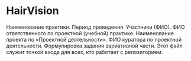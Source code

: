 # HairVision
Наименование практики.
Период проведения.
Участники (ФИО).
ФИО ответственного по проектной (учебной) практике.
Наименование проекта по «Проектной деятельности».
ФИО куратора по проектной деятельности.
Формулировка задания вариативной части. Этот файл служит точкой входа для всех, кто работает с репозиторием.

